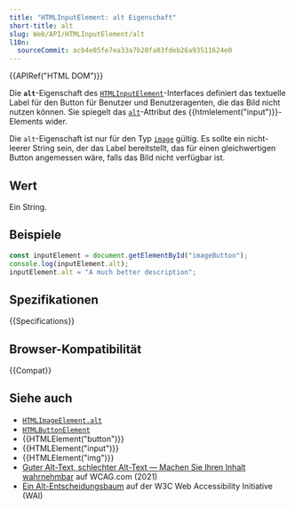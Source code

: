 ```yaml
---
title: "HTMLInputElement: alt Eigenschaft"
short-title: alt
slug: Web/API/HTMLInputElement/alt
l10n:
  sourceCommit: acb4e05fe7ea33a7b20fa03fdeb26a93511624e0
---
```


{{APIRef("HTML DOM")}}

Die **`alt`**-Eigenschaft des [`HTMLInputElement`](/de/docs/Web/API/HTMLInputElement)-Interfaces definiert das textuelle Label für den Button für Benutzer und Benutzeragenten, die das Bild nicht nutzen können. Sie spiegelt das [`alt`](/de/docs/Web/HTML/Element/input#alt)-Attribut des {{htmlelement("input")}}-Elements wider.

Die `alt`-Eigenschaft ist nur für den Typ [`image`](/de/docs/Web/HTML/Element/input/image) gültig. Es sollte ein nicht-leerer String sein, der das Label bereitstellt, das für einen gleichwertigen Button angemessen wäre, falls das Bild nicht verfügbar ist.

## Wert

Ein String.

## Beispiele

```js
const inputElement = document.getElementById("imageButton");
console.log(inputElement.alt);
inputElement.alt = "A much better description";
```

## Spezifikationen

{{Specifications}}

## Browser-Kompatibilität

{{Compat}}

## Siehe auch

- [`HTMLImageElement.alt`](/de/docs/Web/API/HTMLImageElement/alt)
- [`HTMLButtonElement`](/de/docs/Web/API/HTMLButtonElement)
- {{HTMLElement("button")}}
- {{HTMLElement("input")}}
- {{HTMLElement("img")}}
- [Guter Alt-Text, schlechter Alt-Text — Machen Sie Ihren Inhalt wahrnehmbar](https://www.wcag.com/blog/good-alt-text-bad-alt-text-making-your-content-perceivable/) auf WCAG.com (2021)
- [Ein Alt-Entscheidungsbaum](https://www.w3.org/WAI/tutorials/images/decision-tree/) auf der W3C Web Accessibility Initiative (WAI)
